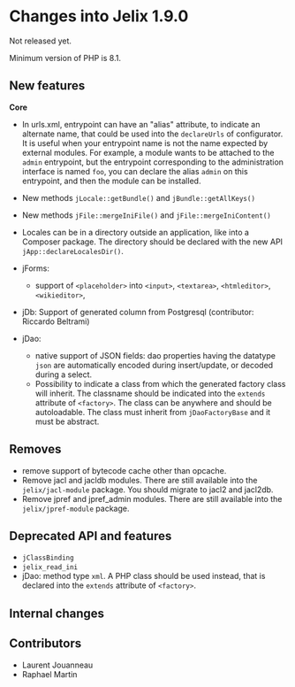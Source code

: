 Changes into Jelix 1.9.0
========================

Not released yet.

Minimum version of PHP is 8.1.

New features
------------

**Core**

- In urls.xml, entrypoint can have an "alias" attribute, to indicate an alternate
  name, that could be used into the `declareUrls` of configurator. It is useful
  when your entrypoint name is not the name expected by external modules. For
  example, a module wants to be attached to the `admin` entrypoint, but the
  entrypoint corresponding to the administration interface is named `foo`, you
  can declare the alias `admin` on this entrypoint, and then the module can
  be installed.


- New methods `jLocale::getBundle()` and `jBundle::getAllKeys()`

- New methods `jFile::mergeIniFile()` and `jFile::mergeIniContent()`

- Locales can be in a directory outside an application, like into a Composer package.
  The directory should be declared with the new API `jApp::declareLocalesDir()`.

- jForms:
  - support of `<placeholder>` into `<input>`, `<textarea>`, `<htmleditor>`, `<wikieditor>`,


- jDb: Support of generated column from Postgresql (contributor: Riccardo Beltrami)
- jDao:
  - native support of JSON fields: dao properties having the datatype `json` 
    are automatically encoded during insert/update, or decoded during a select.
  - Possibility to indicate a class from which the generated factory class will inherit.
    The classname should be indicated into the `extends` attribute of `<factory>`.
    The class can be anywhere and should be autoloadable. The class must inherit
    from `jDaoFactoryBase` and it must be abstract.
  
  
Removes
-------

* remove support of bytecode cache other than opcache.
* Remove jacl and jacldb modules. There are still available into the `jelix/jacl-module` package.
  You should migrate to jacl2 and jacl2db.
* Remove jpref and jpref_admin modules. There are still available into the `jelix/jpref-module` package.

Deprecated API and features
---------------------------

* `jClassBinding`
* `jelix_read_ini`
* jDao: method type `xml`. A PHP class should be used instead, that is declared
  into the `extends` attribute of `<factory>`.

Internal changes
----------------

Contributors
------------

- Laurent Jouanneau
- Raphael Martin
